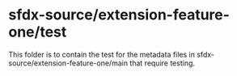 # sfdx-source/extension-feature-one/test
This folder is to contain the test for the metadata files in sfdx-source/extension-feature-one/main that require testing.